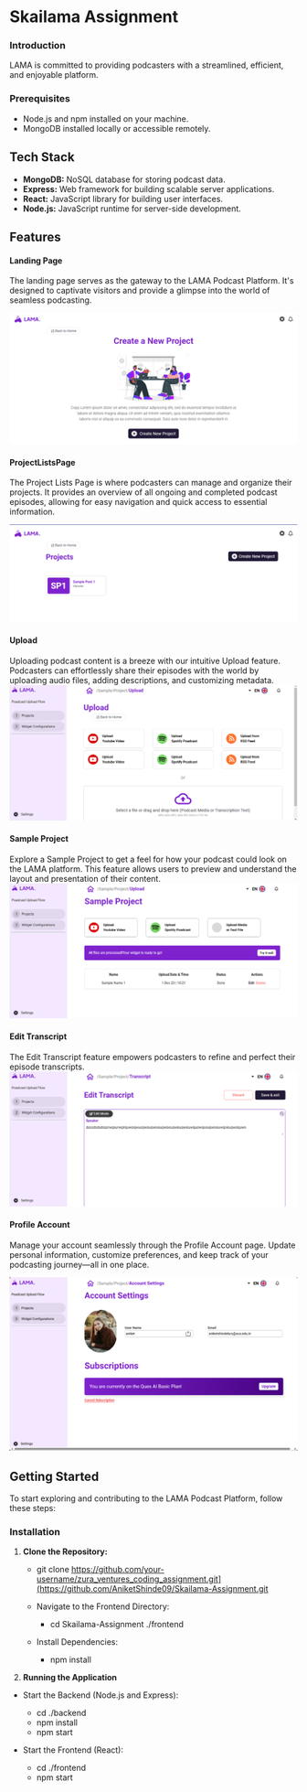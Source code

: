 # Skailama Assignment

### Introduction 
LAMA is committed to providing podcasters with a streamlined, efficient, and enjoyable platform. 

### Prerequisites
- Node.js and npm installed on your machine.
- MongoDB installed locally or accessible remotely.


## Tech Stack

- **MongoDB:** NoSQL database for storing podcast data.
- **Express:** Web framework for building scalable server applications.
- **React:** JavaScript library for building user interfaces.
- **Node.js:** JavaScript runtime for server-side development.


## Features

#### Landing Page

The landing page serves as the gateway to the LAMA Podcast Platform. It's designed to captivate visitors and provide a glimpse into the world of seamless podcasting.


![Landing Page](frontend/src/Assets/LandingPage.png)

#### ProjectListsPage
The Project Lists Page is where podcasters can manage and organize their projects. It provides an overview of all ongoing and completed podcast episodes, allowing for easy navigation and quick access to essential information.

![ProjectListsPage](frontend/src/Assets/projectlist.png)

#### Upload
Uploading podcast content is a breeze with our intuitive Upload feature. Podcasters can effortlessly share their episodes with the world by uploading audio files, adding descriptions, and customizing metadata.
![Upload](frontend/src/Assets/uploads.png)

#### Sample Project

Explore a Sample Project to get a feel for how your podcast could look on the LAMA platform. This feature allows users to preview and understand the layout and presentation of their content.
![Sample Project](frontend/src/Assets/sampleProject.png)

#### Edit Transcript
The Edit Transcript feature empowers podcasters to refine and perfect their episode transcripts. 
![Edit Transcript](frontend/src/Assets/edittranscript.png)

#### Profile Account
Manage your account seamlessly through the Profile Account page. Update personal information, customize preferences, and keep track of your podcasting journey—all in one place.

![Profile Account](frontend/src/Assets/Profile.png)


## Getting Started
To start exploring and contributing to the LAMA Podcast Platform, follow these steps:

### Installation

1. **Clone the Repository:**
   
   - git clone https://github.com/your-username/zura_ventures_coding_assignment.git](https://github.com/AniketShinde09/Skailama-Assignment.git
   
   - Navigate to the Frontend Directory:
       - cd Skailama-Assignment ./frontend

   - Install Dependencies:
        - npm install

2. **Running the Application**

  - Start the Backend (Node.js and Express):
     - cd ./backend
     - npm install
     - npm start

  - Start the Frontend (React):
     - cd ./frontend
     - npm start

